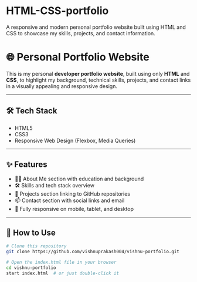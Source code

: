 # HTML-CSS-portfolio
A responsive and modern personal portfolio website built using HTML and CSS to showcase my skills, projects, and contact information.

# 🌐 Personal Portfolio Website

This is my personal **developer portfolio website**, built using only **HTML** and **CSS**, to highlight my background, technical skills, projects, and contact links in a visually appealing and responsive design.


---

## 🛠️ Tech Stack

- HTML5
- CSS3
- Responsive Web Design (Flexbox, Media Queries)

---

## ✨ Features

- 🧑‍💻 About Me section with education and background
- 🛠️ Skills and tech stack overview
- 📁 Projects section linking to GitHub repositories
- 📫 Contact section with social links and email
- 📱 Fully responsive on mobile, tablet, and desktop

---

## 🚀 How to Use

```bash
# Clone this repository
git clone https://github.com/vishnuprakash004/vishnu-portfolio.git

# Open the index.html file in your browser
cd vishnu-portfolio
start index.html  # or just double-click it
